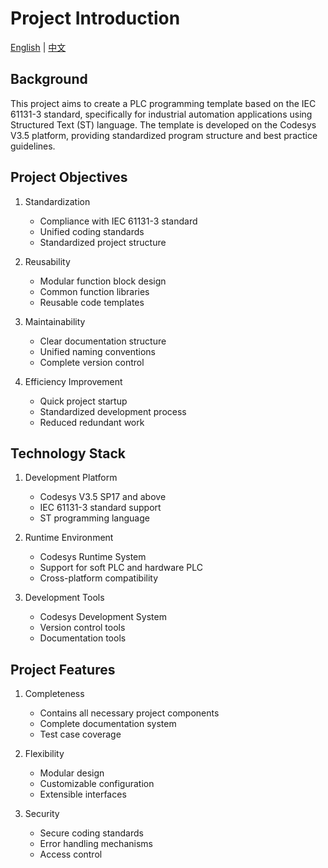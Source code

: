 # Project Introduction

[English](./project_introduction_EN.md) | [中文](./project_introduction_CN.md)

## Background
This project aims to create a PLC programming template based on the IEC 61131-3 standard, specifically for industrial automation applications using Structured Text (ST) language. The template is developed on the Codesys V3.5 platform, providing standardized program structure and best practice guidelines.

## Project Objectives
1. Standardization
   - Compliance with IEC 61131-3 standard
   - Unified coding standards
   - Standardized project structure

2. Reusability
   - Modular function block design
   - Common function libraries
   - Reusable code templates

3. Maintainability
   - Clear documentation structure
   - Unified naming conventions
   - Complete version control

4. Efficiency Improvement
   - Quick project startup
   - Standardized development process
   - Reduced redundant work

## Technology Stack
1. Development Platform
   - Codesys V3.5 SP17 and above
   - IEC 61131-3 standard support
   - ST programming language

2. Runtime Environment
   - Codesys Runtime System
   - Support for soft PLC and hardware PLC
   - Cross-platform compatibility

3. Development Tools
   - Codesys Development System
   - Version control tools
   - Documentation tools

## Project Features
1. Completeness
   - Contains all necessary project components
   - Complete documentation system
   - Test case coverage

2. Flexibility
   - Modular design
   - Customizable configuration
   - Extensible interfaces

3. Security
   - Secure coding standards
   - Error handling mechanisms
   - Access control
